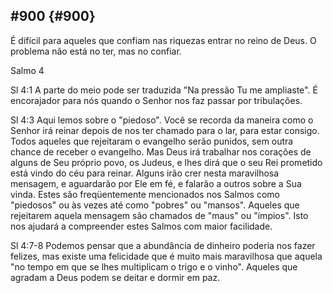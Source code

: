 ## #900 {#900}

É difícil para aqueles que confiam nas riquezas entrar no reino de Deus. O problema não está no ter, mas no confiar.

Salmo 4

Sl 4:1 A parte do meio pode ser traduzida &quot;Na pressão Tu me ampliaste&quot;. É encorajador para nós quando o Senhor nos faz passar por tribulações.

Sl 4:3 Aqui lemos sobre o &quot;piedoso&quot;. Você se recorda da maneira como o Senhor irá reinar depois de nos ter chamado para o lar, para estar consigo. Todos aqueles que rejeitaram o evangelho serão punidos, sem outra chance de receber o evangelho. Mas Deus irá trabalhar nos corações de alguns de Seu próprio povo, os Judeus, e lhes dirá que o seu Rei prometido está vindo do céu para reinar. Alguns irão crer nesta maravilhosa mensagem, e aguardarão por Ele em fé, e falarão a outros sobre a Sua vinda. Estes são freqüentemente mencionados nos Salmos como &quot;piedosos&quot; ou às vezes até como &quot;pobres&quot; ou &quot;mansos&quot;. Aqueles que rejeitarem aquela mensagem são chamados de &quot;maus&quot; ou &quot;ímpios&quot;. Isto nos ajudará a compreender estes Salmos com maior facilidade.

Sl 4:7-8 Podemos pensar que a abundância de dinheiro poderia nos fazer felizes, mas existe uma felicidade que é muito mais maravilhosa que aquela &quot;no tempo em que se lhes multiplicam o trigo e o vinho&quot;. Aqueles que agradam a Deus podem se deitar e dormir em paz.